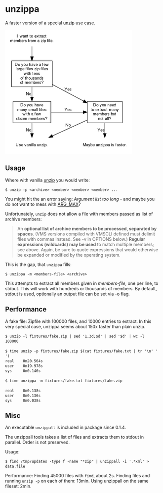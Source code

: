# unzippa
A faster version of a special [unzip](https://linux.die.net/man/1/unzip) use case.

![](flow.png)

Usage
-----

Where with vanilla [unzip](https://linux.die.net/man/1/unzip) you would write:

```shell
$ unzip -p <archive> <member> <member> <member> ...
```

You might hit the an error saying: *Argument list too long* - and maybe you do
not want to mess with
[ARG_MAX](https://www.in-ulm.de/~mascheck/various/argmax/)?

Unfortunately, `unzip` does not allow a file with members passed as list of
archive members:

> An **optional list of archive members to be processed, separated by spaces**.
(VMS versions compiled with VMSCLI defined must delimit files with commas
instead. See -v in OPTIONS below.) **Regular expressions (wildcards) may be
used** to match multiple members; see above. Again, be sure to quote expressions
that would otherwise be expanded or modified by the operating system.

This is the gap, that `unzippa` fills:

```shell
$ unzippa -m <members-file> <archive>
```

This attempts to extract all members given in *members-file*, one per line, to
stdout. This will work with hundreds or thousands of members. By default,
stdout is used, optionally an output file can be set via -o flag.

Performance
-----------

A fake file: Zipfile with 100000 files, and 10000 entries to extract. In this
very special case, unzippa seems about 150x faster than plain unzip.

```shell
$ unzip -l fixtures/fake.zip | sed '1,3d;$d' | sed '$d' | wc -l
100000

$ time unzip -p fixtures/fake.zip $(cat fixtures/fake.txt | tr '\n' ' ')
real    0m20.564s
user    0m19.978s
sys     0m0.146s

$ time unzippa -m fixtures/fake.txt fixtures/fake.zip

real    0m0.138s
user    0m0.136s
sys     0m0.038s
```

Misc
----

An executable `unzippall` is included in package since 0.1.4.

The unzippall tools takes a list of files and extracts them to stdout in
parallel. Order is not preserved.

Usage:

```
$ find /tmp/updates -type f -name "*zip" | unzippall -i '.*xml' > data.file
```

Performance: Finding 45000 files with `find`, about 2s. Finding files and
running `unzip -p` on each of them: 13min. Using unzippall on the same fileset:
2min.
